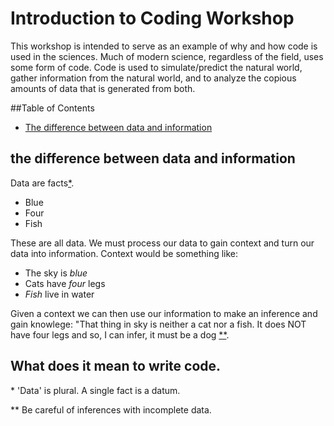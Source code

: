 # Introduction to Coding Workshop
This workshop is intended to serve as an example of why and how code is used in the sciences.  Much of modern science, regardless of the field, uses some form of code.  Code is used to simulate/predict the natural world, gather information from the natural world, and to analyze the copious amounts of data that is generated from both. 

##Table of Contents

- [The difference between data and information](#the-difference-between-data-and-information)

## the difference between data and information

Data are facts[*](#footnote000). 
- Blue
- Four
- Fish

 These are all data.  We must process our data to gain context and turn our data into information.   Context would be something like:

- The sky is *blue*
- Cats have *four* legs
- *Fish* live in water

Given a context we can then use our information to make an inference and gain knowlege: "That thing in sky is neither a cat nor a fish. It does NOT have four legs and so, I can infer, it must be a dog [**](#footnote001).



## What does it mean to write code.




<a name="footnote000">*</a> 'Data' is plural.  A single fact is a datum.


<a name="footnote001">**</a> Be careful of inferences with incomplete data.
